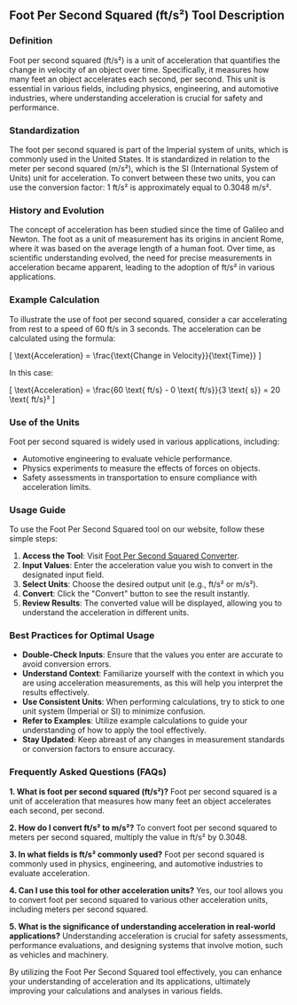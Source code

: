 ## Foot Per Second Squared (ft/s²) Tool Description

### Definition
Foot per second squared (ft/s²) is a unit of acceleration that quantifies the change in velocity of an object over time. Specifically, it measures how many feet an object accelerates each second, per second. This unit is essential in various fields, including physics, engineering, and automotive industries, where understanding acceleration is crucial for safety and performance.

### Standardization
The foot per second squared is part of the Imperial system of units, which is commonly used in the United States. It is standardized in relation to the meter per second squared (m/s²), which is the SI (International System of Units) unit for acceleration. To convert between these two units, you can use the conversion factor: 1 ft/s² is approximately equal to 0.3048 m/s².

### History and Evolution
The concept of acceleration has been studied since the time of Galileo and Newton. The foot as a unit of measurement has its origins in ancient Rome, where it was based on the average length of a human foot. Over time, as scientific understanding evolved, the need for precise measurements in acceleration became apparent, leading to the adoption of ft/s² in various applications.

### Example Calculation
To illustrate the use of foot per second squared, consider a car accelerating from rest to a speed of 60 ft/s in 3 seconds. The acceleration can be calculated using the formula:

\[ \text{Acceleration} = \frac{\text{Change in Velocity}}{\text{Time}} \]

In this case:

\[ \text{Acceleration} = \frac{60 \text{ ft/s} - 0 \text{ ft/s}}{3 \text{ s}} = 20 \text{ ft/s}² \]

### Use of the Units
Foot per second squared is widely used in various applications, including:
- Automotive engineering to evaluate vehicle performance.
- Physics experiments to measure the effects of forces on objects.
- Safety assessments in transportation to ensure compliance with acceleration limits.

### Usage Guide
To use the Foot Per Second Squared tool on our website, follow these simple steps:
1. **Access the Tool**: Visit [Foot Per Second Squared Converter](https://www.inayam.co/unit-converter/acceleration).
2. **Input Values**: Enter the acceleration value you wish to convert in the designated input field.
3. **Select Units**: Choose the desired output unit (e.g., ft/s² or m/s²).
4. **Convert**: Click the "Convert" button to see the result instantly.
5. **Review Results**: The converted value will be displayed, allowing you to understand the acceleration in different units.

### Best Practices for Optimal Usage
- **Double-Check Inputs**: Ensure that the values you enter are accurate to avoid conversion errors.
- **Understand Context**: Familiarize yourself with the context in which you are using acceleration measurements, as this will help you interpret the results effectively.
- **Use Consistent Units**: When performing calculations, try to stick to one unit system (Imperial or SI) to minimize confusion.
- **Refer to Examples**: Utilize example calculations to guide your understanding of how to apply the tool effectively.
- **Stay Updated**: Keep abreast of any changes in measurement standards or conversion factors to ensure accuracy.

### Frequently Asked Questions (FAQs)

**1. What is foot per second squared (ft/s²)?**
Foot per second squared is a unit of acceleration that measures how many feet an object accelerates each second, per second.

**2. How do I convert ft/s² to m/s²?**
To convert foot per second squared to meters per second squared, multiply the value in ft/s² by 0.3048.

**3. In what fields is ft/s² commonly used?**
Foot per second squared is commonly used in physics, engineering, and automotive industries to evaluate acceleration.

**4. Can I use this tool for other acceleration units?**
Yes, our tool allows you to convert foot per second squared to various other acceleration units, including meters per second squared.

**5. What is the significance of understanding acceleration in real-world applications?**
Understanding acceleration is crucial for safety assessments, performance evaluations, and designing systems that involve motion, such as vehicles and machinery.

By utilizing the Foot Per Second Squared tool effectively, you can enhance your understanding of acceleration and its applications, ultimately improving your calculations and analyses in various fields.